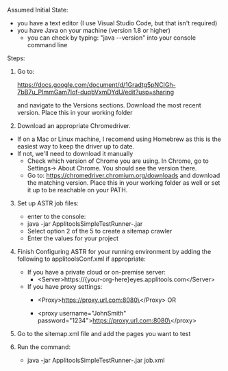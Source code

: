 Assumed Initial State:
- you have a text editor (I use Visual Studio Code, but that isn't required)
- you have Java on your machine (version 1.8 or higher)
    - you can check by typing: "java --version" into your console command line

Steps:
1. Go to:

    https://docs.google.com/document/d/1Gradtg5pNCIGh-7bB7u_PImmGam7lof-duqbVxmDYdU/edit?usp=sharing
    
    and navigate to the Versions sections. Download the most recent version. Place this in your working folder 
    
2. Download an appropriate Chromedriver.
- If on a Mac or Linux machine, I recomend using Homebrew as this is the easiest way to keep the driver up to date.
- If not, we'll need to download it manually
    - Check which version of Chrome you are using. In Chrome, go to Settings-> About Chrome. You should see the version there.
    - Go to: https://chromedriver.chromium.org/downloads and download the matching version. Place this in your working folder as well or set it up to be reachable on your PATH.
        
3. Set up ASTR job files:
    - enter to the console: 
    - java -jar ApplitoolsSimpleTestRunner-<version>.jar   
    - Select option 2 of the 5 to create a sitemap crawler
    - Enter the values for your project
    
4. Finish Configuring ASTR for your running environment by adding the following to applitoolsConf.xml if appropriate:
    - If you have a private cloud or on-premise server:
        - \<Server\>https://{your-org-here}eyes.applitools.com\</Server\>
    - If you have proxy settings:
        - \<Proxy\>https://proxy.url.com:8080\</Proxy\> OR
    
        - \<proxy username="JohnSmith" password="1234"\>https://proxy.url.com:8080\</proxy\>
    
5. Go to the sitemap.xml file and add the pages you want to test
    
6. Run the command: 
    - java -jar ApplitoolsSimpleTestRunner-<version>.jar job.xml
